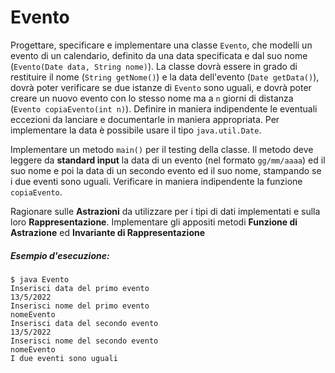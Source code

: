# Evento

Progettare, specificare e implementare una classe `Evento`, che modelli un evento di un calendario, definito da una data specificata e dal suo nome (`Evento(Date data, String nome)`). La classe dovrà essere in grado di restituire il nome (`String getNome()`) e la data dell'evento (`Date getData()`), dovrà poter verificare se due istanze di `Evento` sono uguali, e dovrà poter creare un nuovo evento con lo stesso nome ma a `n` giorni di distanza (`Evento copiaEvento(int n)`). Definire in maniera indipendente le eventuali eccezioni da lanciare e documentarle in maniera appropriata.
Per implementare la data è possibile usare il tipo `java.util.Date`.

Implementare un metodo `main()` per il testing della classe. Il metodo deve leggere da **standard input** la data di un evento (nel formato `gg/mm/aaaa`) ed il suo nome e poi la data di un secondo evento ed il suo nome, stampando se i due eventi sono uguali. Verificare in maniera indipendente la funzione `copiaEvento`.

Ragionare sulle **Astrazioni** da utilizzare per i tipi di dati implementati e sulla loro **Rappresentazione**. Implementare gli appositi metodi **Funzione di Astrazione** ed **Invariante di Rappresentazione**

##### Esempio d'esecuzione:

```text
$ java Evento
Inserisci data del primo evento
13/5/2022
Inserisci nome del primo evento
nomeEvento
Inserisci data del secondo evento
13/5/2022
Inserisci nome del secondo evento
nomeEvento
I due eventi sono uguali
```
